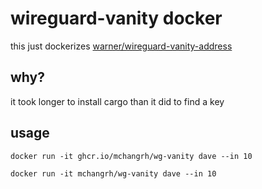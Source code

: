 # wireguard-vanity docker

this just dockerizes [warner/wireguard-vanity-address](https://github.com/warner/wireguard-vanity-address)

## why?
it took longer to install cargo than it did to find a key

## usage
```
docker run -it ghcr.io/mchangrh/wg-vanity dave --in 10

docker run -it mchangrh/wg-vanity dave --in 10
```